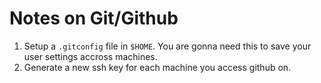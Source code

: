 # Notes on Git/Github

1. Setup a `.gitconfig` file in `$HOME`. You are gonna need this to save your user settings accross machines.
1. Generate a new ssh key for each machine you access github on.
